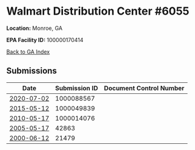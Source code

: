 # Walmart Distribution Center #6055

**Location:** Monroe, GA

**EPA Facility ID:** 100000170414

[Back to GA Index](../../index.md)

## Submissions

| Date | Submission ID | Document Control Number |
|------|--------------|-------------------------|
| [2020-07-02](submissions/1000088567.md) | 1000088567 |  |
| [2015-05-12](submissions/1000049839.md) | 1000049839 |  |
| [2010-05-17](submissions/1000014076.md) | 1000014076 |  |
| [2005-05-17](submissions/42863.md) | 42863 |  |
| [2000-06-12](submissions/21479.md) | 21479 |  |
